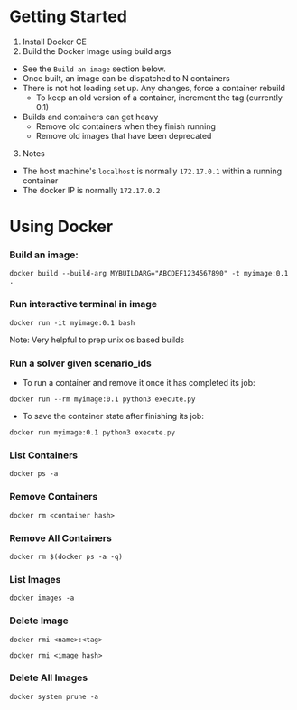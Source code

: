 # Getting Started
1. Install Docker CE
2. Build the Docker Image using build args
  - See the `Build an image` section below.
  - Once built, an image can be dispatched to N containers
  - There is not hot loading set up. Any changes, force a container rebuild
    - To keep an old version of a container, increment the tag (currently 0.1)
  - Builds and containers can get heavy
    - Remove old containers when they finish running
    - Remove old images that have been deprecated
3. Notes
  - The host machine's `localhost` is normally `172.17.0.1` within a running container
  - The docker IP is normally `172.17.0.2`

# Using Docker
### Build an image:
```
docker build --build-arg MYBUILDARG="ABCDEF1234567890" -t myimage:0.1 .
```

### Run interactive terminal in image
```
docker run -it myimage:0.1 bash
```
Note: Very helpful to prep unix os based builds

### Run a solver given scenario_ids
- To run a container and remove it once it has completed its job:
```
docker run --rm myimage:0.1 python3 execute.py
```
- To save the container state after finishing its job:
```
docker run myimage:0.1 python3 execute.py
```

### List Containers
```
docker ps -a
```

### Remove Containers
```
docker rm <container hash>
```

### Remove All Containers
```
docker rm $(docker ps -a -q)
```

### List Images
```
docker images -a
```

### Delete Image
```
docker rmi <name>:<tag>
```
```
docker rmi <image hash>
```

### Delete All Images
```
docker system prune -a
```
